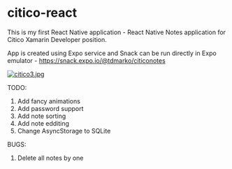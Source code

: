 # citico-react

This is my first React Native application - React Native Notes application for Citico Xamarin Developer position.  

App is created using Expo service and Snack can be run directly in Expo emulator - https://snack.expo.io/@tdmarko/citiconotes

[![citico3.jpg](https://s8.postimg.cc/4gfhxm8fp/citico3.jpg)](https://postimg.cc/image/eqhwwuyb5/)

TODO:
1) Add fancy animations
2) Add password support
3) Add note sorting
4) Add note edditing
5) Change AsyncStorage to SQLite

BUGS:
1) Delete all notes by one
